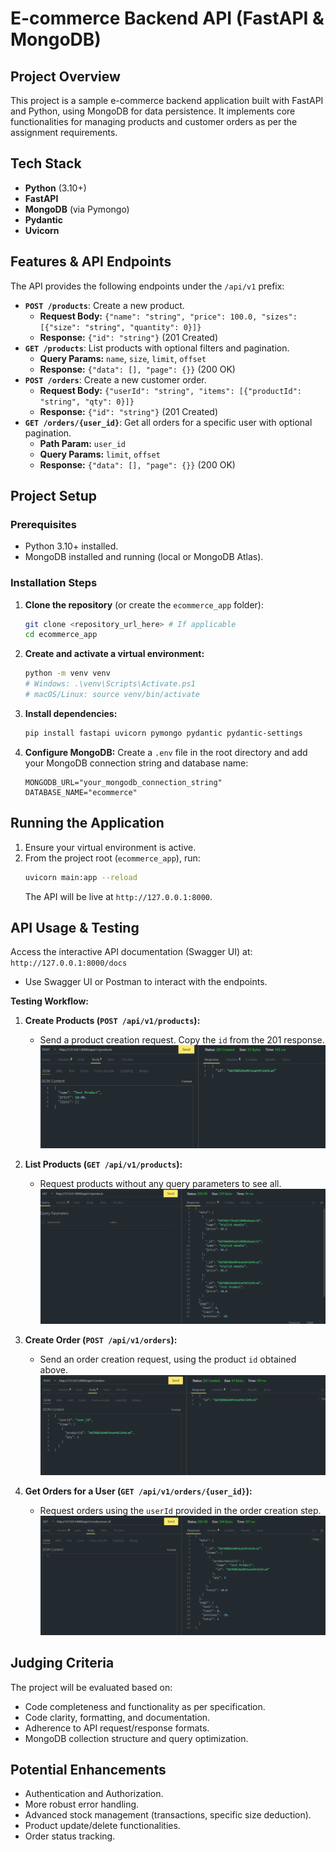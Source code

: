 # E-commerce Backend API (FastAPI & MongoDB)

## Project Overview

This project is a sample e-commerce backend application built with FastAPI and Python, using MongoDB for data persistence. It implements core functionalities for managing products and customer orders as per the assignment requirements.

## Tech Stack

* **Python** (3.10+)
* **FastAPI**
* **MongoDB** (via Pymongo)
* **Pydantic**
* **Uvicorn**

## Features & API Endpoints

The API provides the following endpoints under the `/api/v1` prefix:

* **`POST /products`**: Create a new product.
    * **Request Body:** `{"name": "string", "price": 100.0, "sizes": [{"size": "string", "quantity": 0}]}`
    * **Response:** `{"id": "string"}` (201 Created)
* **`GET /products`**: List products with optional filters and pagination.
    * **Query Params:** `name`, `size`, `limit`, `offset`
    * **Response:** `{"data": [], "page": {}}` (200 OK)
* **`POST /orders`**: Create a new customer order.
    * **Request Body:** `{"userId": "string", "items": [{"productId": "string", "qty": 0}]}`
    * **Response:** `{"id": "string"}` (201 Created)
* **`GET /orders/{user_id}`**: Get all orders for a specific user with optional pagination.
    * **Path Param:** `user_id`
    * **Query Params:** `limit`, `offset`
    * **Response:** `{"data": [], "page": {}}` (200 OK)

## Project Setup

### Prerequisites

* Python 3.10+ installed.
* MongoDB installed and running (local or MongoDB Atlas).

### Installation Steps

1.  **Clone the repository** (or create the `ecommerce_app` folder):
    ```bash
    git clone <repository_url_here> # If applicable
    cd ecommerce_app
    ```
2.  **Create and activate a virtual environment:**
    ```bash
    python -m venv venv
    # Windows: .\venv\Scripts\Activate.ps1
    # macOS/Linux: source venv/bin/activate
    ```
3.  **Install dependencies:**
    ```bash
    pip install fastapi uvicorn pymongo pydantic pydantic-settings
    ```
4.  **Configure MongoDB:** Create a `.env` file in the root directory and add your MongoDB connection string and database name:
    ```env
    MONGODB_URL="your_mongodb_connection_string"
    DATABASE_NAME="ecommerce"
    ```

## Running the Application

1.  Ensure your virtual environment is active.
2.  From the project root (`ecommerce_app`), run:
    ```bash
    uvicorn main:app --reload
    ```
    The API will be live at `http://127.0.0.1:8000`.

## API Usage & Testing

Access the interactive API documentation (Swagger UI) at:
`http://127.0.0.1:8000/docs`

* Use Swagger UI or Postman to interact with the endpoints.

**Testing Workflow:**

1.  **Create Products (`POST /api/v1/products`):**
    * Send a product creation request. Copy the `id` from the 201 response.
    ![Screenshot of POST /api/v1/products request and 201 Created response](assets/Screenshot%202025-07-19%20174021.png)

2.  **List Products (`GET /api/v1/products`):**
    * Request products without any query parameters to see all.
    ![Screenshot of GET /api/v1/products request and 200 OK response with data](assets/Screenshot%202025-07-19%20175459.png)

3.  **Create Order (`POST /api/v1/orders`):**
    * Send an order creation request, using the product `id` obtained above.
    ![Screenshot of POST /api/v1/orders request and 201 Created response](assets/Screenshot%202025-07-19%20174155.png)

4.  **Get Orders for a User (`GET /api/v1/orders/{user_id}`):**
    * Request orders using the `userId` provided in the order creation step.
    ![Screenshot of GET /api/v1/orders/user_Id request and 200 OK response with data](assets/Screenshot%202025-07-19%20174429.png)

## Judging Criteria

The project will be evaluated based on:

* Code completeness and functionality as per specification.
* Code clarity, formatting, and documentation.
* Adherence to API request/response formats.
* MongoDB collection structure and query optimization.

## Potential Enhancements

* Authentication and Authorization.
* More robust error handling.
* Advanced stock management (transactions, specific size deduction).
* Product update/delete functionalities.
* Order status tracking.
